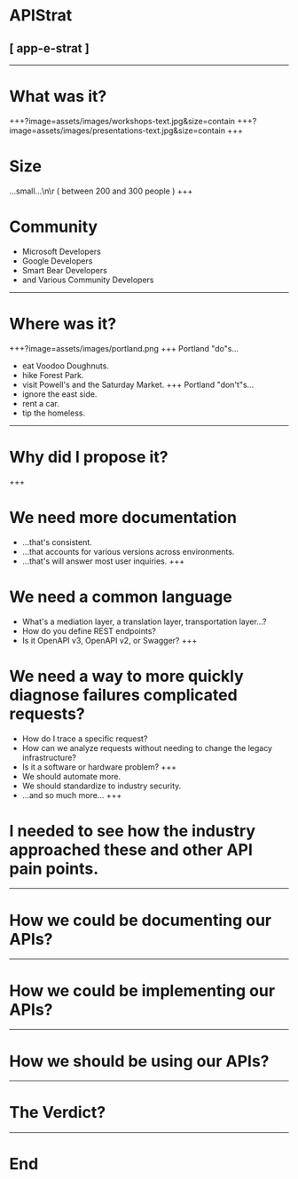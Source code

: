 # APIStrat
## [ app-e-strat ]
---
# What was it?
+++?image=assets/images/workshops-text.jpg&size=contain
+++?image=assets/images/presentations-text.jpg&size=contain
+++
# Size 
...small...\n\r
( between 200 and 300 people )
+++
# Community
* Microsoft Developers
* Google Developers
* Smart Bear Developers
* and Various Community Developers
---
# Where was it?
+++?image=assets/images/portland.png
+++
Portland "do"s...
* eat Voodoo Doughnuts.
* hike Forest Park.
* visit Powell's and the Saturday Market.
+++
Portland "don't"s...
* ignore the east side.
* rent a car.
* tip the homeless.
---
# Why did I propose it?
+++
# We need more documentation
* ...that's consistent.
* ...that accounts for various versions across environments.
* ...that's will answer most user inquiries.
+++
# We need a common language
* What's a mediation layer, a translation layer, transportation layer...?
* How do you define REST endpoints?
* Is it OpenAPI v3, OpenAPI v2, or Swagger?
+++
# We need a way to more quickly diagnose failures complicated requests?
* How do I trace a specific request?
* How can we analyze requests without needing to change the legacy infrastructure?
* Is it a software or hardware problem?
+++
* We should automate more.
* We should standardize to industry security.
* ...and so much more...
+++
# I needed to see how the industry approached these and other API pain points.
---
# How we could be documenting our APIs?

---
# How we could be implementing our APIs?
---
# How we should be using our APIs?
---
# The Verdict?
---
# End

